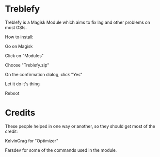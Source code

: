 # Treblefy
Treblefy is a Magisk Module which aims to fix lag and other problems on most GSIs.

How to install:

Go on Magisk

Click on "Modules"

Choose "Treblefy.zip"

On the confirmation dialog, click "Yes"

Let it do it's thing

Reboot


# Credits

These people helped in one way or another, so they should get most of the credit:


KelvinCrag for "Optimizer"

Farsdev for some of the commands used in the module.
